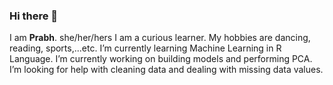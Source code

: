 ### Hi there 👋

I am **Prabh**.
she/her/hers
I am a curious learner.
My hobbies are dancing, reading, sports,...etc.
I’m currently learning Machine Learning in R Language.
I’m currently working on building models and performing PCA.
I’m looking for help with cleaning data and dealing with missing data values.
